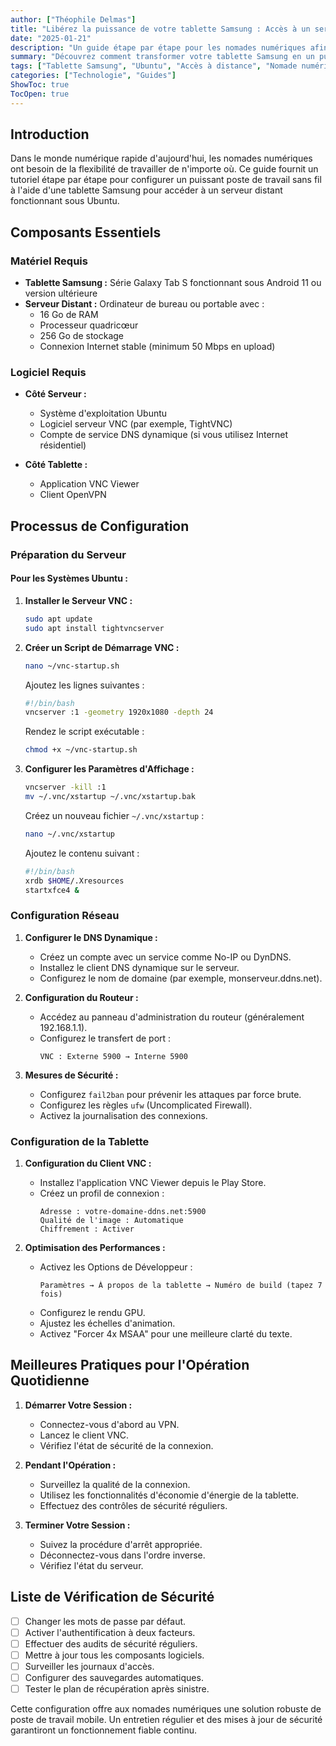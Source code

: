 ```yaml
---
author: ["Théophile Delmas"]
title: "Libérez la puissance de votre tablette Samsung : Accès à un serveur distant sur Ubuntu"
date: "2025-01-21"
description: "Un guide étape par étape pour les nomades numériques afin de configurer un poste de travail sans fil utilisant une tablette Samsung pour accéder à un serveur distant fonctionnant sous Ubuntu."
summary: "Découvrez comment transformer votre tablette Samsung en un puissant poste de travail à distance en la connectant à un serveur Ubuntu. Ce guide couvre les exigences matérielles, la configuration logicielle et les meilleures pratiques pour des performances et une sécurité optimales."
tags: ["Tablette Samsung", "Ubuntu", "Accès à distance", "Nomade numérique"]
categories: ["Technologie", "Guides"]
ShowToc: true
TocOpen: true
---
```


## Introduction

Dans le monde numérique rapide d'aujourd'hui, les nomades numériques ont besoin de la flexibilité de travailler de n'importe où. Ce guide fournit un tutoriel étape par étape pour configurer un puissant poste de travail sans fil à l'aide d'une tablette Samsung pour accéder à un serveur distant fonctionnant sous Ubuntu.

## Composants Essentiels

### Matériel Requis
- **Tablette Samsung :** Série Galaxy Tab S fonctionnant sous Android 11 ou version ultérieure
- **Serveur Distant :** Ordinateur de bureau ou portable avec :
  - 16 Go de RAM
  - Processeur quadricœur
  - 256 Go de stockage
  - Connexion Internet stable (minimum 50 Mbps en upload)

### Logiciel Requis
- **Côté Serveur :**
  - Système d'exploitation Ubuntu
  - Logiciel serveur VNC (par exemple, TightVNC)
  - Compte de service DNS dynamique (si vous utilisez Internet résidentiel)

- **Côté Tablette :**
  - Application VNC Viewer
  - Client OpenVPN

## Processus de Configuration

### Préparation du Serveur

#### Pour les Systèmes Ubuntu :

1. **Installer le Serveur VNC :**
   ```bash
   sudo apt update
   sudo apt install tightvncserver
   ```

2. **Créer un Script de Démarrage VNC :**
   ```bash
   nano ~/vnc-startup.sh
   ```
   Ajoutez les lignes suivantes :
   ```bash
   #!/bin/bash
   vncserver :1 -geometry 1920x1080 -depth 24
   ```
   Rendez le script exécutable :
   ```bash
   chmod +x ~/vnc-startup.sh
   ```

3. **Configurer les Paramètres d'Affichage :**
   ```bash
   vncserver -kill :1
   mv ~/.vnc/xstartup ~/.vnc/xstartup.bak
   ```
   Créez un nouveau fichier `~/.vnc/xstartup` :
   ```bash
   nano ~/.vnc/xstartup
   ```
   Ajoutez le contenu suivant :
   ```bash
   #!/bin/bash
   xrdb $HOME/.Xresources
   startxfce4 &
   ```

### Configuration Réseau

1. **Configurer le DNS Dynamique :**
   - Créez un compte avec un service comme No-IP ou DynDNS.
   - Installez le client DNS dynamique sur le serveur.
   - Configurez le nom de domaine (par exemple, monserveur.ddns.net).

2. **Configuration du Routeur :**
   - Accédez au panneau d'administration du routeur (généralement 192.168.1.1).
   - Configurez le transfert de port :
     ```
     VNC : Externe 5900 → Interne 5900
     ```

3. **Mesures de Sécurité :**
   - Configurez `fail2ban` pour prévenir les attaques par force brute.
   - Configurez les règles `ufw` (Uncomplicated Firewall).
   - Activez la journalisation des connexions.

### Configuration de la Tablette

1. **Configuration du Client VNC :**
   - Installez l'application VNC Viewer depuis le Play Store.
   - Créez un profil de connexion :
     ```
     Adresse : votre-domaine-ddns.net:5900
     Qualité de l'image : Automatique
     Chiffrement : Activer
     ```

2. **Optimisation des Performances :**
   - Activez les Options de Développeur :
     ```
     Paramètres → À propos de la tablette → Numéro de build (tapez 7 fois)
     ```
   - Configurez le rendu GPU.
   - Ajustez les échelles d'animation.
   - Activez "Forcer 4x MSAA" pour une meilleure clarté du texte.

## Meilleures Pratiques pour l'Opération Quotidienne

1. **Démarrer Votre Session :**
   - Connectez-vous d'abord au VPN.
   - Lancez le client VNC.
   - Vérifiez l'état de sécurité de la connexion.

2. **Pendant l'Opération :**
   - Surveillez la qualité de la connexion.
   - Utilisez les fonctionnalités d'économie d'énergie de la tablette.
   - Effectuez des contrôles de sécurité réguliers.

3. **Terminer Votre Session :**
   - Suivez la procédure d'arrêt appropriée.
   - Déconnectez-vous dans l'ordre inverse.
   - Vérifiez l'état du serveur.

## Liste de Vérification de Sécurité

- [ ] Changer les mots de passe par défaut.
- [ ] Activer l'authentification à deux facteurs.
- [ ] Effectuer des audits de sécurité réguliers.
- [ ] Mettre à jour tous les composants logiciels.
- [ ] Surveiller les journaux d'accès.
- [ ] Configurer des sauvegardes automatiques.
- [ ] Tester le plan de récupération après sinistre.

Cette configuration offre aux nomades numériques une solution robuste de poste de travail mobile. Un entretien régulier et des mises à jour de sécurité garantiront un fonctionnement fiable continu.